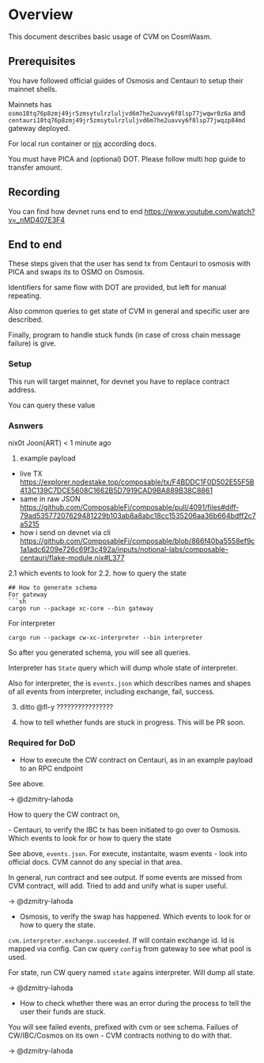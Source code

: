 # Overview

This document describes basic usage of CVM on CosmWasm.

## Prerequisites

You have followed official guides of Osmosis and Centauri to setup their mainnet shells.

Mainnets has `osmo18tq76p8zmj49jr5zmsytulrzluljvd6m7he2uavvy6f8lsp77jwqwr0z6a` and `centauri18tq76p8zmj49jr5zmsytulrzluljvd6m7he2uavvy6f8lsp77jwqzp84md` gateway deployed.

For local run container or [nix](../../docs/docs/nix.md) according docs.

You must have PICA and (optional) DOT. Please follow multi hop guide to transfer amount.

## Recording 

You can find how devnet runs end to end https://www.youtube.com/watch?v=_nMD407E3F4

## End to end

These steps given that the user has send tx from Centauri to osmosis with PICA and swaps its to OSMO on Osmosis.

Identifiers for same flow with DOT are provided, but left for manual repeating.

Also common queries to get state of CVM in general and specific user are described. 

Finally, program to handle stuck funds (in case of cross chain message failure) is give.

### Setup

This run will target mainnet, for devnet you have to replace contract address.

You can query these value

### Asnwers

nix0t
Joon(ART)
  < 1 minute ago
1. example payload

- live TX https://explorer.nodestake.top/composable/tx/F4BDDC1F0D502E55F5B413C139C7DCE5608C1662B5D7919CAD9BA889B38C8861
- same in raw JSON https://github.com/ComposableFi/composable/pull/4091/files#diff-79ad53577207629481229b103ab8a8abc18cc1535206aa36b664bdff2c7a5215
- how i send on devnet via cli https://github.com/ComposableFi/composable/blob/866f40ba5558ef9c1a1adc6209e726c69f3c492a/inputs/notional-labs/composable-centauri/flake-module.nix#L377

2.1 which events to look for 
2.2. how to query the state

```
## How to generate schema
For gateway 
```sh
cargo run --package xc-core --bin gateway
```

For interpreter

```
cargo run --package cw-xc-interpreter --bin interpreter
```

So after you generated schema, you will see all queries. 

Interpreter has `State` query which will dump whole state of interpreter.

Also for interpreter, the is `events.json` which describes names and shapes of all events from interpreter, including exchange, fail, success.

3. ditto
@fl-y ????????????????

5. how to tell whether funds are stuck
in progress. This will be PR soon.

### Required for DoD

- How to execute the CW contract on Centauri, as in an example payload to an RPC endpoint

See above.

-> @dzmitry-lahoda

<p>How to query the CW contract on, </p>
- Centauri, to verify the IBC tx has been initiated to go over to Osmosis. Which events to look for or how to query the state

See above, `events.json`. For execute, instantaite, wasm events - look into official docs. CVM cannot do any special in that area.

In general, run contract and see output. If some events are missed from CVM contract, will add. Tried to add and unify what is super useful.

-> @dzmitry-lahoda

- Osmosis, to verify the swap has happened. Which events to look for or how to query the state.

`cvm.interpreter.exchange.succeeded`. If will contain exchange id. Id is mapped via config. Can cw query `config` from gateway to see what pool is used.

For state, run CW query named `state` agains interpreter. Will dump all state.

-> @dzmitry-lahoda

- How to check whether there was an error during the process to tell the user their funds are stuck.

You will see failed events, prefixed with cvm or see schema. Failues of CW/IBC/Cosmos on its own - CVM contracts nothing to do with that.

-> @dzmitry-lahoda